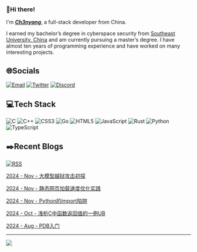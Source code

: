### 👋Hi there!

I'm [***Ch3nyang***](https://ch3nyang.top), a full-stack developer from China.

I earned my bachelor’s degree in cyberspace security from [Southeast University, China](https://www.seu.edu.cn) and am currently pursuing a master’s degree. I have almost ten years of programming experience and have worked on many interesting projects.

## 🌐Socials

[![Email](https://img.shields.io/badge/Email-mail@ch3nyang.top-%23D14836.svg?style=for-the-badge&logo=Gmail&logoColor=white)](mailto:mail@ch3nyang.top) [![Twitter](https://img.shields.io/badge/Twitter-@ch3nyang-%23000000.svg?style=for-the-badge&logo=X&logoColor=white)](https://twitter.com/ch3nyang) [![Discord](https://img.shields.io/badge/Discord-@ch3nyang-%237289DA.svg?style=for-the-badge&logo=Discord&logoColor=white)](https://discordapp.com/users/1011904467303673888)

## 💻Tech Stack

![C](https://img.shields.io/badge/c-%2300599C.svg?style=for-the-badge&logo=c&logoColor=white) ![C++](https://img.shields.io/badge/c++-%2300599C.svg?style=for-the-badge&logo=c%2B%2B&logoColor=white) ![CSS3](https://img.shields.io/badge/css3-%231572B6.svg?style=for-the-badge&logo=css3&logoColor=white) ![Go](https://img.shields.io/badge/go-%2300ADD8.svg?style=for-the-badge&logo=go&logoColor=white) ![HTML5](https://img.shields.io/badge/html5-%23E34F26.svg?style=for-the-badge&logo=html5&logoColor=white) ![JavaScript](https://img.shields.io/badge/javascript-%231e1e1e.svg?style=for-the-badge&logo=javascript&logoColor=white) ![Rust](https://img.shields.io/badge/rust-%23000000.svg?style=for-the-badge&logo=rust&logoColor=white) ![Python](https://img.shields.io/badge/python-3670A0?style=for-the-badge&logo=python&logoColor=white) ![TypeScript](https://img.shields.io/badge/typescript-%23007ACC.svg?style=for-the-badge&logo=typescript&logoColor=white) <!--![Cloudflare](https://img.shields.io/badge/Cloudflare-F38020?style=for-the-badge&logo=Cloudflare&logoColor=white) ![Vercel](https://img.shields.io/badge/vercel-%23000000.svg?style=for-the-badge&logo=vercel&logoColor=white) ![Glitch](https://img.shields.io/badge/glitch-%233333FF.svg?style=for-the-badge&logo=glitch&logoColor=white) ![Tauri](https://img.shields.io/badge/tauri-%2324C8D8.svg?style=for-the-badge&logo=tauri&logoColor=white) ![Vue.js](https://img.shields.io/badge/vuejs-%234FC08D.svg?style=for-the-badge&logo=vuedotjs&logoColor=white) ![WebGL](https://img.shields.io/badge/webgl-%23990000.svg?style=for-the-badge&logo=webgl&logoColor=white) ![Sass](https://img.shields.io/badge/sass-%23CC6699.svg?style=for-the-badge&logo=sass&logoColor=white) ![Tailwind](https://img.shields.io/badge/tailwind-%2306B6D4.svg?style=for-the-badge&logo=tailwindcss&logoColor=white) ![Flask](https://img.shields.io/badge/flask-%23000.svg?style=for-the-badge&logo=flask&logoColor=white) ![NPM](https://img.shields.io/badge/NPM-%23CB3837.svg?style=for-the-badge&logo=npm&logoColor=white) ![Jekyll](https://img.shields.io/badge/jekyll-%23CC0000.svg?style=for-the-badge&logo=jekyll&logoColor=white) ![jQuery](https://img.shields.io/badge/jquery-%230769AD.svg?style=for-the-badge&logo=jquery&logoColor=white) ![Qt](https://img.shields.io/badge/Qt-%2341CD52.svg?style=for-the-badge&logo=Qt&logoColor=white) ![React](https://img.shields.io/badge/react-%231e1e1e.svg?style=for-the-badge&logo=react&logoColor=white) ![Socket.io](https://img.shields.io/badge/Socket.io-black?style=for-the-badge&logo=socket.io&badgeColor=010101) ![SQLite](https://img.shields.io/badge/sqlite-%2307405e.svg?style=for-the-badge&logo=sqlite&logoColor=white) ![Redis](https://img.shields.io/badge/redis-%23FF4438.svg?style=for-the-badge&logo=redis&logoColor=white) ![MySQL](https://img.shields.io/badge/mysql-%234479A1.svg?style=for-the-badge&logo=mysql&logoColor=white) ![Adobe XD](https://img.shields.io/badge/Adobe%20XD-%23FF61F6?style=for-the-badge&logo=Adobe%20XD&logoColor=white) ![Adobe Illustrator](https://img.shields.io/badge/adobeillustrator-%23FF9A00.svg?style=for-the-badge&logo=adobeillustrator&logoColor=white) ![PyTorch](https://img.shields.io/badge/PyTorch-%23EE4C2C.svg?style=for-the-badge&logo=PyTorch&logoColor=white) ![scikit-learn](https://img.shields.io/badge/scikit--learn-%23F7931E.svg?style=for-the-badge&logo=scikit-learn&logoColor=white) ![CMake](https://img.shields.io/badge/CMake-%23008FBA.svg?style=for-the-badge&logo=cmake&logoColor=white) ![Docker](https://img.shields.io/badge/docker-%230db7ed.svg?style=for-the-badge&logo=docker&logoColor=white) ![Git](https://img.shields.io/badge/Git-%23F05032.svg?style=for-the-badge&logo=git&logoColor=white) ![Raspberry Pi](https://img.shields.io/badge/-RaspberryPi-C51A4A?style=for-the-badge&logo=Raspberry-Pi) ![Vim](https://img.shields.io/badge/Vim-%23019733.svg?style=for-the-badge&logo=git&logoColor=white) ![Postman](https://img.shields.io/badge/Postman-%23FF6C37?style=for-the-badge&logo=postman&logoColor=white) ![Arch](https://img.shields.io/badge/Arch-%231793D1?style=for-the-badge&logo=archlinux&logoColor=white)-->

## ✒️Recent Blogs

[![RSS](https://img.shields.io/badge/rss-subscribe-%23FFA500.svg?style=for-the-badge&logo=rss&logoColor=white)](https://blog.ch3nyang.top/feed.xml)

<!-- BLOG-POST-LIST:START --><p><a href="https://blog.ch3nyang.top/post/%E5%A4%A7%E6%A8%A1%E5%9E%8B%E8%B6%8A%E7%8B%B1%E6%94%BB%E5%87%BB%E5%88%9D%E6%8E%A2/">2024 - Nov - 大模型越狱攻击初探</a></p><p><a href="https://blog.ch3nyang.top/post/%E9%9D%99%E6%80%81%E7%BD%91%E9%A1%B5%E5%8A%A0%E8%BD%BD%E9%80%9F%E5%BA%A6%E4%BC%98%E5%8C%96%E5%AE%9E%E8%B7%B5/">2024 - Nov - 静态网页加载速度优化实践</a></p><p><a href="https://blog.ch3nyang.top/post/Python%E7%9A%84import%E9%99%B7%E9%98%B1/">2024 - Nov - Python的import陷阱</a></p><p><a href="https://blog.ch3nyang.top/post/%E6%B5%85%E6%9E%90C%E4%B8%AD%E5%87%BD%E6%95%B0%E8%BF%94%E5%9B%9E%E5%80%BC%E7%9A%84%E4%B8%80%E4%BE%8BUB/">2024 - Oct - 浅析C中函数返回值的一例UB</a></p><p><a href="https://blog.ch3nyang.top/post/PDB%E5%85%A5%E9%97%A8/">2024 - Aug - PDB入门</a></p><!-- BLOG-POST-LIST:END -->

---

![](https://visitcount.itsvg.in/api?id=WCY-dt&label=Profile%20Views&pretty=false)
